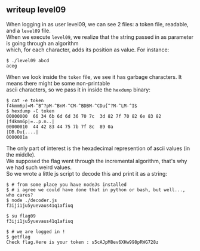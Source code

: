 ## writeup level09

When logging in as user level09, we can see 2 files: a token file, readable, and a `level09` file. \
When we execute `level09`, we realize that the string passed in as parameter is going through an algorithm \
which, for each character, adds its position as value. For instance:
```shell
$ ./level09 abcd
aceg
```
When we look inside the `token` file, we see it has garbage characters. It means there might be some non-printable \
ascii characters, so we pass it in inside the `hexdump` binary:
```shell
$ cat -e token
f4kmm6p|=M-^B^?pM-^BnM-^CM-^BDBM-^CDu{^?M-^LM-^I$
$ hexdump -C token
00000000  66 34 6b 6d 6d 36 70 7c  3d 82 7f 70 82 6e 83 82  |f4kmm6p|=..p.n..|
00000010  44 42 83 44 75 7b 7f 8c  89 0a                    |DB.Du{....|
0000001a
```
The only part of interest is the hexadecimal represention of ascii values (in the middle). \
We supposed the flag went through the incremental algorithm, that's why we had such weird values. \
So we wrote a little js script to decode this and print it as a string:
```shell
$ # from some place you have nodeJs installed
$ # i agree we could have done that in python or bash, but well..., who cares?
$ node ./decoder.js
f3iji1ju5yuevaus41q1afiuq

$ su flag09
f3iji1ju5yuevaus41q1afiuq

$ # we are logged in !
$ getflag
Check flag.Here is your token : s5cAJpM8ev6XHw998pRWG728z
```